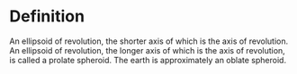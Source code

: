 # Definition

An ellipsoid of revolution, the shorter axis of which is the axis of
revolution. An ellipsoid of revolution, the longer axis of which is the
axis of revolution, is called a prolate spheroid. The earth is
approximately an oblate spheroid.
